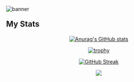 ![banner](https://github.com/OmDhapodkar/OmDhapodkar/assets/81022361/46a2614d-6fad-458f-9edf-1c9a0326db52)

<p align="center">
    <h2 style="margin-top: 20px; margin-bottom: 20px;">My Stats</h2>
</p>


<p align="center">
    <a href="https://github.com/anuraghazra/github-readme-stats">
        <img src="https://github-readme-stats.vercel.app/api?username=OmDhapodkar&show_icons=true&theme=radical" alt="Anurag's GitHub stats">
    </a>
</p>

<p align="center">
    <a href="https://github.com/ryo-ma/github-profile-trophy">
        <img src="https://github-profile-trophy.vercel.app/?username=OmDhapodkar&theme=radical&column=4&margin-w=15&margin-h=15" alt="trophy">
    </a>
</p>

<p align="center">
    <a href="https://git.io/streak-stats">
        <img src="http://github-readme-streak-stats.herokuapp.com?user=OmDhapodkar&theme=dark&border_radius=5&card_width=500&ring=EB2727&border=EB3636" alt="GitHub Streak">
    </a>
</p>


<p align="center">
  <a href="https://skillicons.dev">
    <img src="https://skillicons.dev/icons?i=html,css,js,nodejs,mongodb,express,babel,react,tailwind,vscode,netlify,aws,firebase" />
  </a>
</p>

<!--
**OmDhapodkar/OmDhapodkar** is a ✨ _special_ ✨ repository because its `README.md` (this file) appears on your GitHub profile.
-->
